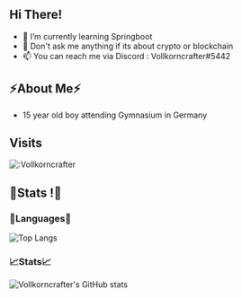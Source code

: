 ## Hi There! 

- 🌱 I’m currently learning Springboot
- 🤔 Don't ask me anything if its about crypto or blockchain
- 📫 You can reach me via Discord : Vollkorncrafter#5442

## ⚡About Me⚡
- 15 year old boy attending Gymnasium in Germany

## Visits
![:Vollkorncrafter](https://count.getloli.com/get/@:Vollkorncrafter)

## 🌱Stats !🌱

### 📝Languages📝
![Top Langs](https://github-readme-stats.vercel.app/api/top-langs/?username=vollkorncrafter)
### 📈Stats📈
![Vollkorncrafter's GitHub stats](https://github-readme-stats.vercel.app/api?username=vollkorncrafter&show_icons=true)
### 
